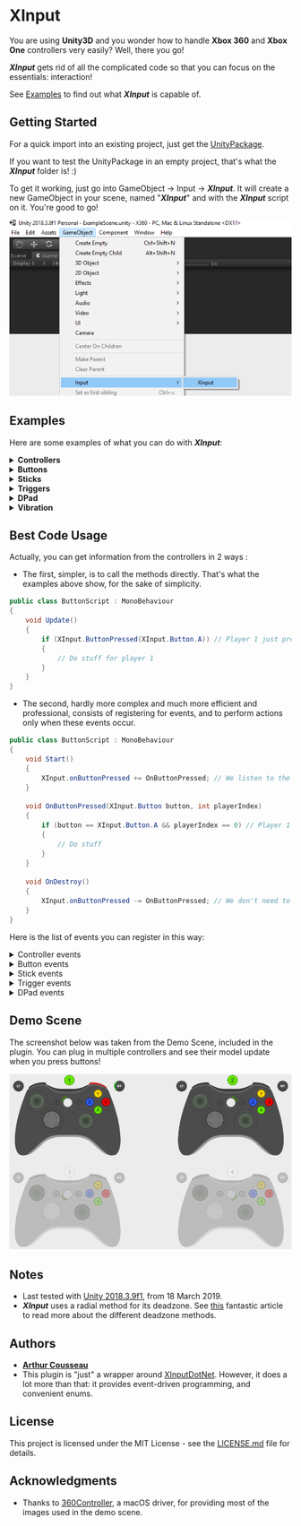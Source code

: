 # XInput

You are using **Unity3D** and you wonder how to handle **Xbox 360** and **Xbox One** controllers very easily? Well, there you go!

**_XInput_** gets rid of all the complicated code so that you can focus on the essentials: interaction!

See [Examples](#examples) to find out what **_XInput_** is capable of.

## Getting Started

For a quick import into an existing project, just get the [UnityPackage](XInputPackage.unitypackage).

If you want to test the UnityPackage in an empty project, that's what the **_XInput_** folder is! :)

To get it working, just go into GameObject -> Input -> **_XInput_**. It will create a new GameObject in your scene, named "**_XInput_**" and with the **_XInput_** script on it. You're good to go!

![How to](Screenshots/HowTo.png)

## Examples

Here are some examples of what you can do with **_XInput_**:

<details>
<summary><strong>Controllers</strong></summary>
<br/>

<details>
<summary>Know if a controller is connected</summary>

```csharp
public class ExampleScript : MonoBehaviour
{
	void Update()
	{
		// Player 1 is connected
		if (XInput.IsControllerConnected())
		{

		}
	}
}
```
</details>

<details>
<summary>Know if a controller just connected</summary>

```csharp
public class ExampleScript : MonoBehaviour
{
	void Update()
	{
		// Player 1 just connected this frame
		if (XInput.ControllerConnected())
		{

		}
	}
}
```
</details>

<details>
<summary>Know if a controller just disconnected</summary>

```csharp
public class ExampleScript : MonoBehaviour
{
	void Update()
	{
		// Player 1 just disconnected this frame
		if (XInput.ControllerDisconnected())
		{

		}
	}
}
```
</details>

</details>

<details>
<summary><strong>Buttons</strong></summary>
<br/>

<details>
<summary>Know if a button is being hold</summary>

```csharp
public class ExampleScript : MonoBehaviour
{
	void Update()
	{
		// Player 1 is holding A
		if (XInput.ButtonHold(XInput.Button.A))
		{

		}
	}
}
```
</details>

<details>
<summary>Know if a button was pressed</summary>

```csharp
public class ExampleScript : MonoBehaviour
{
	void Update()
	{
		// Player 1 just pressed A this frame
		if (XInput.ButtonPressed(XInput.Button.A))
		{

		}
	}
}
```
</details>

<details>
<summary>Know if a button was released</summary>

```csharp
public class ExampleScript : MonoBehaviour
{
	void Update()
	{
		// Player 1 just released A this frame
		if (XInput.ButtonReleased(XInput.Button.A))
		{

		}
	}
}
```
</details>

</details>

<details>
<summary><strong>Sticks</strong></summary>
<br/>

<details>
<summary>Get the direction of a stick</summary>

```csharp
public class ExampleScript : MonoBehaviour
{
	void Update()
	{
		// Get the direction of Player 1 Left Stick as a Vector2
		Debug.Log(XInput.GetStickDirection(XInput.Stick.Left));
	}
}
```
</details>

<details>
<summary>Know if a stick's direction has changed</summary>

```csharp
public class ExampleScript : MonoBehaviour
{
	void Update()
	{
		// Player 1 just moved her Left Stick in the Up direction
		if (XInput.StickDirectionChanged(Stick.Left) == XInput.Direction.Up)
		{

		}
	}
}
```
</details>

<details>
<summary>Know if a stick was released</summary>

```csharp
public class ExampleScript : MonoBehaviour
{
	void Update()
	{
		// Player 1 just released her Left Stick
		if (XInput.StickReleased(XInput.Stick.Left))
		{

		}
	}
}
```
</details>

<details>
<summary>Know if a stick is in the deadzone</summary>

```csharp
public class ExampleScript : MonoBehaviour
{
	void Update()
	{
		// Player 1 has her Left Stick in the deadzone
		if (XInput.StickInDeadZone(Stick.Left))
		{

		}
	}
}
```
</details>

<details>
<summary>Set a new radius to use to determine whether a stick is in the deadzone</summary>

```csharp
public class ExampleScript : MonoBehaviour
{
	void Start()
	{
		// The new radius must be between [0-1]. If it's out of bounds, it will be clamped anyway.
		XInput.SetDeadZoneRadius(0.2f);
	}
}
```
</details>

</details>

<details>
<summary><strong>Triggers</strong></summary>
<br/>

<details>
<summary>Get the value of a trigger (between [0-1])</summary>

```csharp
public class ExampleScript : MonoBehaviour
{
	void Update()
	{
		// Get the Left Trigger value for Player 1
		Debug.Log(XInput.GetTriggerValue(XInput.Trigger.Left));
	}
}
```
</details>

<details>
<summary>Know if a trigger was pressed</summary>

```csharp
public class ExampleScript : MonoBehaviour
{
	void Update()
	{
		// Player 1 just pressed her Left Trigger this frame
		if (XInput.TriggerPressed(XInput.Trigger.Left))
		{

		}
	}
}
```
</details>

<details>
<summary>Know if a trigger was released</summary>

```csharp
public class ExampleScript : MonoBehaviour
{
	void Update()
	{
		// Player 1 just released her Left Trigger this frame
		if (XInput.TriggerReleased(XInput.Trigger.Left))
		{

		}
	}
}
```
</details>

<details>
<summary>Set a new value to use to determine whether a trigger was pressed or released</summary>

```csharp
public class ExampleScript : MonoBehaviour
{
	void Start()
	{
		// The new value must be between [0-1]. If it's out of bounds, it will be clamped anyway.
		XInput.SetTriggerMinValueToConsiderPressedOrReleased(0.9f);
	}
}
```
</details>

</details>

<details>
<summary><strong>DPad</strong></summary>
<br/>

<details>
<summary>Get the DPad direction</summary>

```csharp
public class ExampleScript : MonoBehaviour
{
	void Update()
	{
		// Player 1 is holding Up on her DPad
		if (XInput.GetDPadDirection() == XInput.Direction.Up)
		{

		}
	}
}
```
</details>

<details>
<summary>Know if the DPad direction has changed</summary>

```csharp
public class ExampleScript : MonoBehaviour
{
	void Update()
	{
		// Player 1 just moved her DPad in the Up direction
		if (XInput.DPadDirectionChanged() == XInput.Direction.Up)
		{

		}
	}
}
```
</details>

<details>
<summary>Know if the DPad was released</summary>

```csharp
public class ExampleScript : MonoBehaviour
{
	void Update()
	{
		// Player 1 just released her DPad
		if (XInput.DPadReleased())
		{

		}
	}
}
```
</details>

</details>

<details>
<summary><strong>Vibration</strong></summary>
<br/>

<details>
<summary>Set a vibration on both triggers</summary>

```csharp
public class ExampleScript : MonoBehaviour
{
	void Update()
	{
		if (somethingHappened)
		{
			// Set a vibration on Player 1 Left and Right Triggers, with power 50% for 1s
			XInput.SetVibration(0.5f, 1f);
		}
	}
}
```
</details>

<details>
<summary>Set a vibration on a specific trigger</summary>

```csharp
public class ExampleScript : MonoBehaviour
{
	void Update()
	{
		if (somethingHappened)
		{
			// Set a vibration on Player 1 Left Trigger, with power 50% for 1s
			XInput.SetVibration(XInput.Trigger.Left, 0.5f, 1f);
		}
	}
}
```
</details>

<details>
<summary>Stop the vibration for all controllers</summary>

```csharp
public class ExampleScript : MonoBehaviour
{
	void Update()
	{
		if (somethingHappened)
		{
			XInput.StopAllVibrations();
		}
	}
}
```
</details>

<details>
<summary>Stop the vibration for a specific controller</summary>

```csharp
public class ExampleScript : MonoBehaviour
{
	void Update()
	{
		if (somethingHappened)
		{
			// Stop vibration for Player 1.
			XInput.StopVibration();
		}
	}
}
```
</details>

<details>
<summary>Stop the vibration for a specific controller and specific trigger</summary>

```csharp
public class ExampleScript : MonoBehaviour
{
	void Update()
	{
		if (somethingHappened)
		{
			// Stop vibration for Player 1 Left Trigger.
			XInput.StopVibration(XInput.Trigger.Left);
		}
	}
}
```
</details>

</details>

## Best Code Usage

Actually, you can get information from the controllers in 2 ways :
- The first, simpler, is to call the methods directly. That's what the examples above show, for the sake of simplicity.

```csharp
public class ButtonScript : MonoBehaviour
{
	void Update()
	{
		if (XInput.ButtonPressed(XInput.Button.A)) // Player 1 just pressed A this frame
		{
			// Do stuff for player 1
		}
	}
}
```

- The second, hardly more complex and much more efficient and professional, consists of registering for events, and to perform actions only when these events occur.

```csharp
public class ButtonScript : MonoBehaviour
{
	void Start()
	{
		XInput.onButtonPressed += OnButtonPressed; // We listen to the OnButtonPressed event
	}

	void OnButtonPressed(XInput.Button button, int playerIndex)
	{
		if (button == XInput.Button.A && playerIndex == 0) // Player 1 just pressed A
		{
			// Do stuff
		}
	}

	void OnDestroy()
	{
		XInput.onButtonPressed -= OnButtonPressed; // We don't need to listen to the event anymore
	}
}
```

Here is the list of events you can register in this way:

<details>
<summary>Controller events</summary>
	
+ OnControllerConnected
+ OnControllerDisconnected

</details>

<details>
<summary>Button events</summary>
	
+ OnButtonPressed
+ OnButtonReleased

</details>

<details>
<summary>Stick events</summary>
	
+ OnStickDirectionChanged
+ OnStickReleased

</details>

<details>
<summary>Trigger events</summary>
	
+ OnTriggerPressed
+ OnTriggerReleased

</details>

<details>
<summary>DPad events</summary>
	
+ OnDPadDirectionChanged
+ OnDPadReleased

</details>

## Demo Scene

The screenshot below was taken from the Demo Scene, included in the plugin. You can plug in multiple controllers and see their model update when you press buttons!

![Demo Scene](Screenshots/DemoScene.png)

## Notes

* Last tested with [Unity 2018.3.9f1](https://unity3d.com/unity/whats-new/2018.3.9), from 18 March 2019.
* **_XInput_** uses a radial method for its deadzone. See [this](http://www.third-helix.com/2013/04/12/doing-thumbstick-dead-zones-right.html) fantastic article to read more about the different deadzone methods.

## Authors

* **[Arthur Cousseau](https://www.linkedin.com/in/arthurcousseau/)**
* This plugin is "just" a wrapper around [XInputDotNet](https://github.com/speps/XInputDotNet). However, it does a lot more than that: it provides event-driven programming, and convenient enums.

## License

This project is licensed under the MIT License - see the [LICENSE.md](LICENSE.md) file for details.

## Acknowledgments

* Thanks to [360Controller](https://github.com/360Controller/360Controller), a macOS driver, for providing most of the images used in the demo scene.
